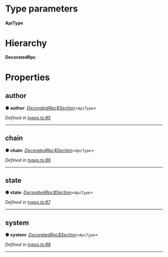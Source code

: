 

# Type parameters
#### ApiType 
# Hierarchy

**DecoratedRpc**

# Properties

<a id="author"></a>

##  author

**● author**: *[DecoratedRpc$Section](_types_.decoratedrpc_section.md)<`ApiType`>*

*Defined in [types.ts:85](https://github.com/polkadot-js/api/blob/9d00dce/packages/api/src/types.ts#L85)*

___
<a id="chain"></a>

##  chain

**● chain**: *[DecoratedRpc$Section](_types_.decoratedrpc_section.md)<`ApiType`>*

*Defined in [types.ts:86](https://github.com/polkadot-js/api/blob/9d00dce/packages/api/src/types.ts#L86)*

___
<a id="state"></a>

##  state

**● state**: *[DecoratedRpc$Section](_types_.decoratedrpc_section.md)<`ApiType`>*

*Defined in [types.ts:87](https://github.com/polkadot-js/api/blob/9d00dce/packages/api/src/types.ts#L87)*

___
<a id="system"></a>

##  system

**● system**: *[DecoratedRpc$Section](_types_.decoratedrpc_section.md)<`ApiType`>*

*Defined in [types.ts:88](https://github.com/polkadot-js/api/blob/9d00dce/packages/api/src/types.ts#L88)*

___

